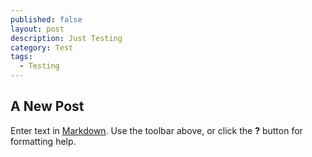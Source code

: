 ```yaml
---
published: false
layout: post
description: Just Testing
category: Test
tags: 
  - Testing
---
```


## A New Post

Enter text in [Markdown](http://daringfireball.net/projects/markdown/). Use the toolbar above, or click the **?** button for formatting help.